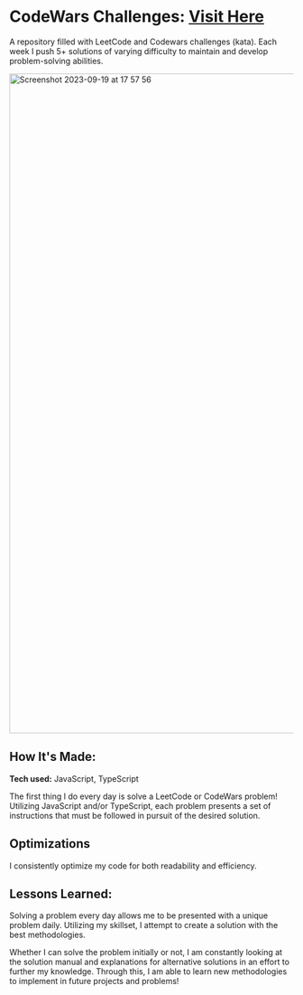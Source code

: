 # CodeWars Challenges: <a href="https://www.codewars.com/users/AlexCovone" target="_blank" rel="noopener noreferrer">Visit Here</a>
A repository filled with LeetCode and Codewars challenges (kata). Each week I push 5+ solutions of varying difficulty to maintain and develop problem-solving abilities. 


<img width="1168" alt="Screenshot 2023-09-19 at 17 57 56" src="https://github.com/AlexCovone/LeetCode-CodeWars/assets/98838825/4caff57f-78e8-4771-b1ff-bef6eb21bf25">

## How It's Made:

**Tech used:** JavaScript, TypeScript

The first thing I do every day is solve a LeetCode or CodeWars problem! Utilizing JavaScript and/or TypeScript, each problem presents a set of instructions that must be followed in pursuit of the desired solution.

## Optimizations
I consistently optimize my code for both readability and efficiency. 

## Lessons Learned:

Solving a problem every day allows me to be presented with a unique problem daily. Utilizing my skillset, I attempt to create a solution with the best methodologies. 

Whether I can solve the problem initially or not, I am constantly looking at the solution manual and explanations for alternative solutions in an effort to further my knowledge. Through this, I am able to learn new methodologies to implement in future projects and problems!
